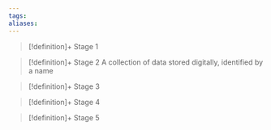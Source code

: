 ```yaml
---
tags:
aliases:
---
```


> [!definition]+ Stage 1
>

> [!definition]+ Stage 2
> A collection of data stored digitally, identified by a name

> [!definition]+ Stage 3
>

> [!definition]+ Stage 4
>

> [!definition]+ Stage 5
>



